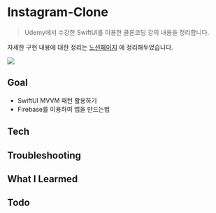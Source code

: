 # Instagram-Clone
> Udemy에서 수강한 SwiftUI를 이용한 클론코딩 강의 내용을 정리합니다.

자세한 구현 내용에 대한 정리는 [노션페이지](https://sneaky-leader-b2f.notion.site/Instagram-clone-a810362361614e2e972ff49d009f113a?pvs=4) 에 정리해두었습니다.

<img src= "https://github.com/kwonseokki/Instagram/issues/1#issue-2063388139"/>

## Goal
- SwiftUI MVVM 패턴 활용하기
- Firebase를 이용하여 앱을 만드는법

## Tech 

## Troubleshooting

## What I Learmed 

## Todo

